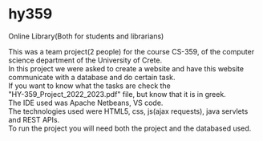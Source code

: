 # hy359
Online Library(Both for students and librarians)

This was a team project(2 people) for the course CS-359, of the computer science department of the University of Crete.<br>
In this project we were asked to create a website and have this website communicate with a database and do certain task.<br>
If you want to know what the tasks are check the "ΗΥ-359_Project_2022_2023.pdf" file, but know that it is in greek.<br>
The IDE used was Apache Netbeans, VS code.<br>
The technologies used were HTML5, css, js(ajax requests), java servlets and REST APIs.<br>
To run the project you will need both the project and the databased used.<br>

